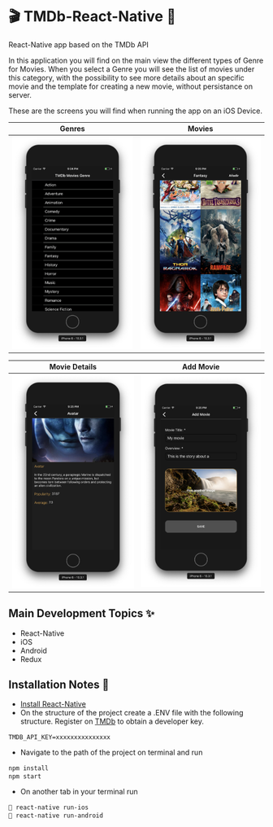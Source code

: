 # 🎬 TMDb-React-Native 🍿

React-Native app based on the TMDb API

In this application you will find on the main view the different types of Genre for Movies.  When you select a Genre you will see the list of movies under this category, with the possibility to see more details about an specific movie and the template for creating a new movie, without persistance on server.

These are the screens you will find when running the app on an iOS Device.

Genres                     |  Movies
:-------------------------:|:-------------------------:
![main](https://github.com/syllerim/TMDb-React-Native/blob/master/src/resources/all_genres.png) | ![detail](https://github.com/syllerim/TMDb-React-Native/blob/master/src/resources/all_movies.png)

Movie Details              |  Add Movie
:-------------------------:|:-------------------------:
![main](https://github.com/syllerim/TMDb-React-Native/blob/master/src/resources/movie_detail.png) | ![detail](https://github.com/syllerim/TMDb-React-Native/blob/master/src/resources/add_movie.png)

## Main Development Topics ✨

- React-Native
- iOS
- Android
- Redux

## Installation Notes 📝

- [Install React-Native](https://facebook.github.io/react-native/docs/getting-started)
- On the structure of the project create a .ENV file with the following structure.  Register on [TMDb](https://developers.themoviedb.org/3/getting-started/introduction) to obtain a developer key.
```
TMDB_API_KEY=xxxxxxxxxxxxxxx
```
- Navigate to the path of the project on terminal and run

```
npm install
npm start
```

- On another tab in your terminal run 

``` 
 react-native run-ios
🤖 react-native run-android

```
